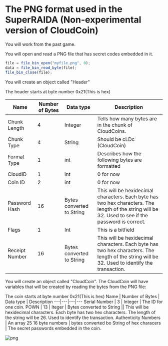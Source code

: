 
# The PNG format used in the SuperRAIDA (Non-experimental version of CloudCoin)

You will work from the past game. 

You will open and read a PNG file that has secret codes embedded in it. 
```javascript
file = file_bin_open("myfile.png", 0);
data = file_bin_read_byte(file);
file_bin_close(file);
```
You will create an object called "Header"

The header starts at byte number 0x21(This is hex)

Name | Number of Bytes | Data type | Description
---|---|---|---
Chunk Length | 4 | Integer | Tells how many bytes are in the chunk of CloudCoins.
Chunk Type | 4| String | Should be cLDc (CloudCoin)
Format Type | 1 | int | Describes how the following bytes are formatted
CloudID | 1 | int | 0 for now
Coin ID | 2 | int | 0 for now
Password Hash | 16 | Bytes converted to String | This will be hexidecimal characters. Each byte has two hex characters. The length of the string will be 32. Used to see if the password is correct. 
Flags | 1 | Int | This is a bitfield 
Receipt Number | 16 | Bytes converted to String | This will be hexidecimal characters. Each byte has two hex characters. The length of the string will be 32. Used to identify the transaction.



You will create an object called "CloudCoin".
The CloudCoin will have variables that will be created by reading the bytes from the PNG file:

The coin starts at byte number 0x21(This is hex)
Name | Number of Bytes | Data type | Description
---|---|---|---
Serial Number | 3 | Integer | The ID for one coin. 
POWN | 13 | Iteger | Bytes converted to String || This will be hexidecimal characters. Each byte has two hex characters. The length of the string will be 26. Used to identify the transaction.
Authenticity Numbers | An array 25 16 byte numbers | bytes converted bo  String of hex characers | The secret passwords embedded in the coin. 

![png](https://github.com/CloudCoinConsortium/CloudCoin/blob/master/CloudCoin%20File%20Formats/png.png)

